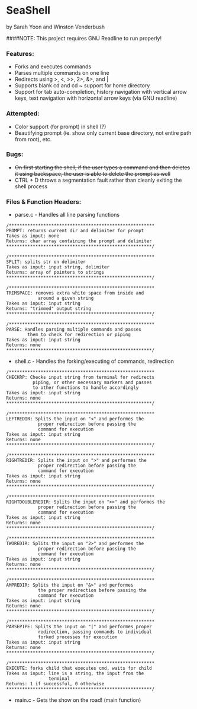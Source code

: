 # SeaShell
by Sarah Yoon and Winston Venderbush

####NOTE: This project requires GNU Readline to run properly!

### Features:
* Forks and executes commands
* Parses multiple commands on one line
* Redirects using >, <, >>, 2>, &>, and |
* Supports blank cd and cd ~ support for home directory
* Support for tab auto-completion, history navigation with vertical arrow keys, text navigation with horizontal arrow keys (via GNU readline) 

### Attempted:
* Color support (for prompt) in shell (?)
* Beautifying prompt (ie. show only current base directory, not entire path from root), etc.

### Bugs:
* ~~On first starting the shell, if the user types a command and then deletes it using backspace, the user is able to delete the prompt as well~~
* CTRL + D throws a segmentation fault rather than cleanly exiting the shell process

### Files & Function Headers:
* parse.c - Handles all line parsing functions
```no-highlight
/*******************************************************
PROMPT: returns current dir and delimiter for prompt
Takes as input: none
Returns: char array containing the prompt and delimiter
*******************************************************/

/*******************************************************
SPLIT: splits str on delimiter 
Takes as input: input string, delimiter
Returns: array of pointers to strings
*******************************************************/

/*******************************************************
TRIMSPACE: removes extra white space from inside and 
            around a given string
Takes as input: input string
Returns: "trimmed" output string
*******************************************************/

/*******************************************************
PARSE: Handles parsing multiple commands and passes 
        them to check for redirection or piping
Takes as input: input string
Returns: none
*******************************************************/
```
* shell.c - Handles the forking/executing of commands, redirection
```no-highlight
/*******************************************************
CHECKRP: Checks input string from terminal for redirects
          piping, or other necessary markers and passes 
          to other functions to handle accordingly
Takes as input: input string
Returns: none
*******************************************************/

/*******************************************************
LEFTREDIR: Splits the input on "<" and performes the
            proper redirection before passing the
            command for execution
Takes as input: input string
Returns: none
*******************************************************/

/*******************************************************
RIGHTREDIR: Splits the input on ">" and performes the
            proper redirection before passing the
            command for execution
Takes as input: input string
Returns: none
*******************************************************/

/*******************************************************
RIGHTDOUBLEREDIR: Splits the input on ">>" and performes the
            proper redirection before passing the
            command for execution
Takes as input: input string
Returns: none
*******************************************************/

/*******************************************************
TWOREDIR: Splits the input on "2>" and performes the
            proper redirection before passing the
            command for execution
Takes as input: input string
Returns: none
*******************************************************/

/*******************************************************
AMPREDIR: Splits the input on "&>" and performes 
            the proper redirection before passing the
            command for execution
Takes as input: input string
Returns: none
*******************************************************/

/*******************************************************
PARSEPIPE: Splits the input on "|" and performes proper
            redirection, passing commands to individual
            forked processes for execution
Takes as input: input string
Returns: none
*******************************************************/

/*******************************************************
EXECUTE: forks child that executes cmd, waits for child
Takes as input: line is a string, the input from the
                terminal
Returns: 1 if successful, 0 otherwise
*******************************************************/
```
* main.c - Gets the show on the road! (main function)

